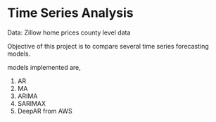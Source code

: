 # Time Series Analysis

Data: Zillow home prices county level data

Objective of this project is to compare several time series forecasting models.

models implemented are,
1. AR
2. MA
3. ARIMA
4. SARIMAX
5. DeepAR from AWS

